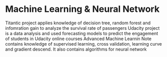 # Machine Learning & Neural Network

Titantic project applies knowledge of decision tree, random forest and infomration gain to analyze the survival rate of passengers
Udacity project is a data analysis and used forecasting models to predict the engagement of students in Udacity online courses
Advanced Machine Learnin Note contains knowledge of supervised learning, cross validation, learning curve and gradient descend. It also contains algorithms for neural network
